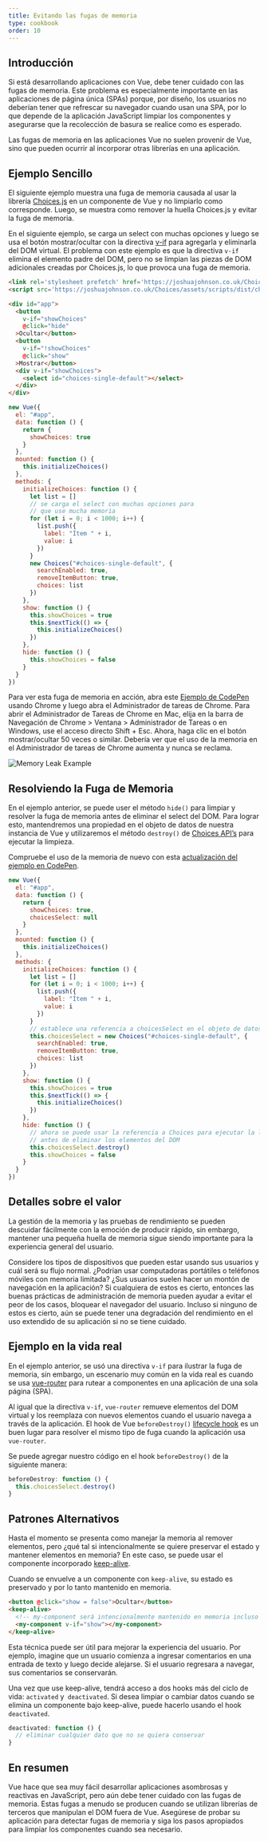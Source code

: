 ```yaml
---
title: Evitando las fugas de memoria
type: cookbook
order: 10
---
```


## Introducción

Si está desarrollando aplicaciones con Vue, debe tener cuidado con las fugas de memoria. Este problema es especialmente importante en las aplicaciones de página única (SPAs) porque, por diseño, los usuarios no deberían tener que refrescar su navegador cuando usan una SPA, por lo que depende de la aplicación JavaScript limpiar los componentes y asegurarse que la recolección de basura se realice como es esperado.

Las fugas de memoria en las aplicaciones Vue no suelen provenir de Vue, sino que pueden ocurrir al incorporar otras librerías en una aplicación.

## Ejemplo Sencillo

El siguiente ejemplo muestra una fuga de memoria causada al usar la librería [Choices.js](https://github.com/jshjohnson/Choices) en un componente de Vue y no limpiarlo como corresponde. Luego, se muestra como remover la huella Choices.js y evitar la fuga de memoria.

En el siguiente ejemplo, se carga un select con muchas opciones y luego se usa el botón mostrar/ocultar con la directiva [v-if](/v2/guide/conditional.html) para agregarla y eliminarla del DOM virtual. El problema con este ejemplo es que la directiva `v-if` elimina el elemento padre del DOM, pero no se limpian las piezas de DOM adicionales creadas por Choices.js, lo que provoca una fuga de memoria.

```html
<link rel='stylesheet prefetch' href='https://joshuajohnson.co.uk/Choices/assets/styles/css/choices.min.css?version=3.0.3'>
<script src='https://joshuajohnson.co.uk/Choices/assets/scripts/dist/choices.min.js?version=3.0.3'></script>

<div id="app">
  <button
    v-if="showChoices"
    @click="hide"
  >Ocultar</button>
  <button
    v-if="!showChoices"
    @click="show"
  >Mostrar</button>
  <div v-if="showChoices">
    <select id="choices-single-default"></select>
  </div>
</div>
```

```js
new Vue({
  el: "#app",
  data: function () {
    return {
      showChoices: true
    }
  },
  mounted: function () {
    this.initializeChoices()
  },
  methods: {
    initializeChoices: function () {
      let list = []
      // se carga el select con muchas opciones para
      // que use mucha memoria
      for (let i = 0; i < 1000; i++) {
        list.push({
          label: "Ítem " + i,
          value: i
        })
      }
      new Choices("#choices-single-default", {
        searchEnabled: true,
        removeItemButton: true,
        choices: list
      })
    },
    show: function () {
      this.showChoices = true
      this.$nextTick(() => {
        this.initializeChoices()
      })
    },
    hide: function () {
      this.showChoices = false
    }
  }
})
```

Para ver esta fuga de memoria en acción, abra este [Ejemplo de CodePen](https://codepen.io/freeman-g/pen/qobpxo) usando Chrome y luego abra el Administrador de tareas de Chrome. Para abrir el Administrador de Tareas de Chrome en Mac, elija en la barra de Navegación de Chrome > Ventana > Administrador de Tareas o en Windows, use el acceso directo Shift + Esc. Ahora, haga clic en el botón mostrar/ocultar 50 veces o similar. Debería ver que el uso de la memoria en el Administrador de tareas de Chrome aumenta y nunca se reclama.

![Memory Leak Example](/images/memory-leak-example.png)

## Resolviendo la Fuga de Memoria

En el ejemplo anterior, se puede user el método `hide()` para limpiar y resolver la fuga de memoria antes de eliminar el select del DOM. Para lograr esto, mantendremos una propiedad en el objeto de datos de nuestra instancia de Vue y utilizaremos el método `destroy()` de [Choices API’s](https://github.com/jshjohnson/Choices) para ejecutar la limpieza.

Compruebe el uso de la memoria de nuevo con esta [actualización del ejemplo en CodePen](https://codepen.io/freeman-g/pen/mxWMor).

```js
new Vue({
  el: "#app",
  data: function () {
    return {
      showChoices: true,
      choicesSelect: null
    }
  },
  mounted: function () {
    this.initializeChoices()
  },
  methods: {
    initializeChoices: function () {
      let list = []
      for (let i = 0; i < 1000; i++) {
        list.push({
          label: "Ítem " + i,
          value: i
        })
      }
      // establece una referencia a choicesSelect en el objeto de datos de nuestra instancia de Vue
      this.choicesSelect = new Choices("#choices-single-default", {
        searchEnabled: true,
        removeItemButton: true,
        choices: list
      })
    },
    show: function () {
      this.showChoices = true
      this.$nextTick(() => {
        this.initializeChoices()
      })
    },
    hide: function () {
      // ahora se puede usar la referencia a Choices para ejecutar la limpieza
      // antes de eliminar los elementos del DOM
      this.choicesSelect.destroy()
      this.showChoices = false
    }
  }
})
```

## Detalles sobre el valor

La gestión de la memoria y las pruebas de rendimiento se pueden descuidar fácilmente con la emoción de producir rápido, sin embargo, mantener una pequeña huella de memoria sigue siendo importante para la experiencia general del usuario.

Considere los tipos de dispositivos que pueden estar usando sus usuarios y cuál será su flujo normal. ¿Podrían usar computadoras portátiles o teléfonos móviles con memoria limitada? ¿Sus usuarios suelen hacer un montón de navegación en la aplicación? Si cualquiera de estos es cierto, entonces las buenas prácticas de administración de memoria pueden ayudar a evitar el peor de los casos, bloquear el navegador del usuario. Incluso si ninguno de estos es cierto, aún se puede tener una degradación del rendimiento en el uso extendido de su aplicación si no se tiene cuidado.

## Ejemplo en la vida real

En el ejemplo anterior, se usó una directiva `v-if` para ilustrar la fuga de memoria, sin embargo, un escenario muy común en la vida real es cuando se usa [vue-router](https://router.vuejs.org/en/) para rutear a componentes en una aplicación de una sola página (SPA).

Al igual que la directiva `v-if`, `vue-router` remueve elementos del DOM virtual y los reemplaza con nuevos elementos cuando el usuario navega a través de la aplicación. El hook de Vue `beforeDestroy()` [lifecycle hook](/v2/guide/instance.html#Lifecycle-Diagram) es un buen lugar para resolver el mismo tipo de fuga cuando la aplicación usa `vue-router`.

Se puede agregar nuestro código en el hook `beforeDestroy()` de la siguiente manera:

```js
beforeDestroy: function () {
  this.choicesSelect.destroy()
}
```

## Patrones Alternativos

Hasta el momento se presenta como manejar la memoria al remover elementos, pero ¿qué tal si intencionalmente se quiere preservar el estado y mantener elementos en memoria? En este caso, se puede usar el componente incorporado [keep-alive](/v2/api/#keep-alive).

Cuando se envuelve a un componente con `keep-alive`, su estado es preservado y por lo tanto mantenido en memoria.

```html
<button @click="show = false">Ocultar</button>
<keep-alive>
  <!-- my-component será intencionalmente mantenido en memoria incluso cuando sea removido -->
  <my-component v-if="show"></my-component>
</keep-alive>
```

Esta técnica puede ser útil para mejorar la experiencia del usuario. Por ejemplo, imagine que un usuario comienza a ingresar comentarios en una entrada de texto y luego decide alejarse. Si el usuario regresara a navegar, sus comentarios se conservarán.

Una vez que use keep-alive, tendrá acceso a dos hooks más del ciclo de vida: `activated` y` deactivated`. Si desea limpiar o cambiar datos cuando se elimina un componente bajo keep-alive, puede hacerlo usando el hook  `deactivated`.

```js
deactivated: function () {
  // eliminar cualquier dato que no se quiera conservar
}
```

## En resumen

Vue hace que sea muy fácil desarrollar aplicaciones asombrosas y reactivas en JavaScript, pero aún debe tener cuidado con las fugas de memoria. Estas fugas a menudo se producen cuando se utilizan librerías de terceros que manipulan el DOM fuera de Vue. Asegúrese de probar su aplicación para detectar fugas de memoria y siga los pasos apropiados para limpiar los componentes cuando sea necesario.

